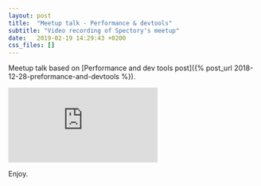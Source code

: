 ```yaml
---
layout: post
title:  "Meetup talk - Performance & devtools"
subtitle: "Video recording of Spectory's meetup"
date:   2019-02-19 14:29:43 +0200
css_files: []
---
```


Meetup talk based on [Performance and dev tools post]({% post_url 2018-12-28-preformance-and-devtools %}).

<p class="video-container">
  <iframe src="https://www.youtube.com/embed/WtAbv61wxgY"
          frameborder="0"
          allow="accelerometer; autoplay; encrypted-media; gyroscope; picture-in-picture"
          allowfullscreen>
  </iframe>
</p>

Enjoy.